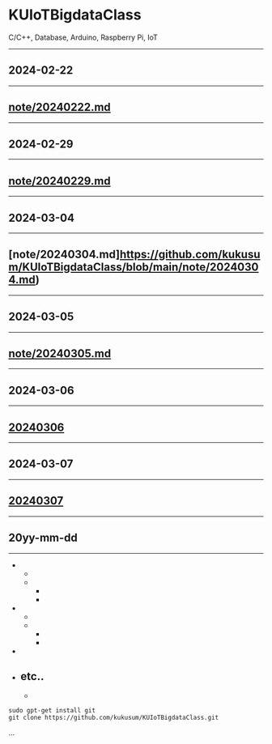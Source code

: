 # KUIoTBigdataClass
C/C++, Database, Arduino, Raspberry Pi, IoT

---
## 2024-02-22
---
[note/20240222.md](https://github.com/kukusum/KUIoTBigdataClass/blob/main/note/20240222.md)
---

--- 
## 2024-02-29
---
[note/20240229.md](https://github.com/kukusum/KUIoTBigdataClass/blob/main/note/20240229.md)
---

---
## 2024-03-04
---
[note/20240304.md]https://github.com/kukusum/KUIoTBigdataClass/blob/main/note/20240304.md)
---

---
## 2024-03-05
---
[note/20240305.md](https://github.com/kukusum/KUIoTBigdataClass/blob/main/note/20240305.md)
---

---
## 2024-03-06
---
[20240306](https://github.com/kukusum/KUIoTBigdataClass/blob/main/note/20240306.md)
---

---
## 2024-03-07
---
[20240307](https://github.com/kukusum/KUIoTBigdataClass/blob/main/note/20240307.md)
---

---
## 20yy-mm-dd
---

- 
    - 
    - 
        - 
        - 

- 
    - 
    - 
        - 
        - 

- 

- etc..
    - 
    - 

```shell
sudo gpt-get install git
git clone https://github.com/kukusum/KUIoTBigdataClass.git
```
...